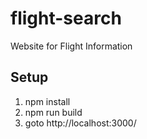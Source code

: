 # flight-search
Website for Flight Information


## Setup

1. npm install
2. npm run build
3. goto http://localhost:3000/